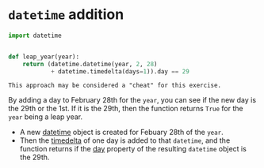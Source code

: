 # `datetime` addition

```python
import datetime


def leap_year(year):
    return (datetime.datetime(year, 2, 28)
            + datetime.timedelta(days=1)).day == 29

```

```exercism/caution
This approach may be considered a "cheat" for this exercise.
```

By adding a day to February 28th for the `year`, you can see if the new day is the 29th or the 1st.
If it is the 29th, then the function returns `True` for the `year` being a leap year.

- A new [datetime][datetime] object is created for Febuary 28th of the `year`.
- Then the [timedelta][timedelta] of one day is added to that `datetime`,
and the function returns if the [day][day] property of the resulting `datetime` object is the 29th.

[timedelta]: https://docs.python.org/3/library/datetime.html#timedelta-objects
[day]: https://docs.python.org/3/library/datetime.html#datetime.datetime.day
[datetime]: https://docs.python.org/3/library/datetime.html#datetime-objects

